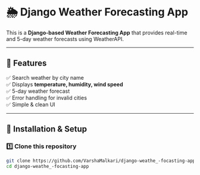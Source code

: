 # 🌦️ Django Weather Forecasting App  

This is a **Django-based Weather Forecasting App** that provides real-time and 5-day weather forecasts using WeatherAPI.

---

## 🚀 Features  
✅ Search weather by city name  
✅ Displays **temperature, humidity, wind speed**  
✅ 5-day weather forecast  
✅ Error handling for invalid cities  
✅ Simple & clean UI  

---

## 📌 Installation & Setup  

### 1️⃣ Clone this repository  
```sh
git clone https://github.com/VarshaMalkari/django-weathe_-focasting-app.git
cd django-weathe_-focasting-app
